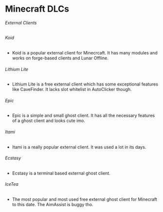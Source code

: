 # Minecraft DLCs

###### External Clients

###### Koid
* Koid is a popular external client for Minecrcaft. It has many modules and works on forge-based clients and Lunar Offline.
###### Lithium Lite
* Lithium Lite is a free external client which has some exceptional features like CaveFinder. It lacks slot whitelist in AutoClicker though.
###### Epic
* Epic is a simple and small ghost client. It has all the necessary features of a ghost client and looks cute imo.
###### Itami
* Itami is a really popular external client. It was used a lot in its days.
###### Ecstasy
* Ecstasy is a terminal based external ghost client.
###### IceTea
* The most popular and most used free external ghost client for Minecraft to this date. The AimAssist is buggy tho.